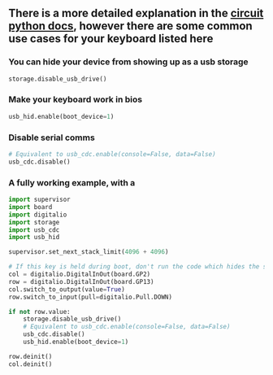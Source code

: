 ## There is a more detailed explanation in the [circuit python docs](https://docs.circuitpython.org/en/latest/README.html), however there are some common use cases for your keyboard listed here

### You can hide your device from showing up as a usb storage

```python
storage.disable_usb_drive()
```

### Make your keyboard work in bios

```python
usb_hid.enable(boot_device=1)
```

### Disable serial comms

```python
# Equivalent to usb_cdc.enable(console=False, data=False)
usb_cdc.disable()
```

### A fully working example, with a 
```python
import supervisor
import board
import digitalio
import storage
import usb_cdc
import usb_hid

supervisor.set_next_stack_limit(4096 + 4096)

# If this key is held during boot, don't run the code which hides the storage and disables serial
col = digitalio.DigitalInOut(board.GP2)
row = digitalio.DigitalInOut(board.GP13)
col.switch_to_output(value=True)
row.switch_to_input(pull=digitalio.Pull.DOWN)

if not row.value:
    storage.disable_usb_drive()
    # Equivalent to usb_cdc.enable(console=False, data=False)
    usb_cdc.disable()
    usb_hid.enable(boot_device=1)

row.deinit()
col.deinit()
```
